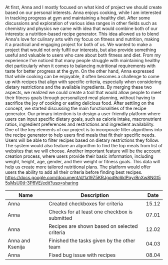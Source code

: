 At first, Anna and I mostly focused on what kind of project we should create based on our personal interests. Anna enjoys cooking, while I am interested in tracking progress at gym and maintaining a healthy diet. After some discussions and exploration of various idea ranges in other fields such as chemistry and physics we came with idea that would combine both of our interests: a nutrition-based recipe generator. This idea allowed us to blend Anna's love for culinary arts with my focus on fitness and nutrition, making it a practical and engaging project for both of us.
We wanted to make a project that would not only fulfil our interests, but also provide something useful and valuable to users who care about both fitness and diet. From my experience I’ve noticed that many people struggle with maintaining healthy diet particularly when it comes to balancing nutritional requirements with taste for better progress at the gym. On the other hand, Anna expressed that while cooking can be enjoyable, it often becomes a challenge to come up with recipes that align with specific criteria, especially when considering dietary restrictions and the available ingredients. By merging these two aspects, we realized we could create a tool that would allow people to meet their fitness goals through personalized meal planning, without having to sacrifice the joy of cooking or eating delicious food. 
After settling on the concept, we started discussing the main functionalities of the recipe generator. Our primary intention is to design a user-friendly platform where users can input specific dietary goals, such as calorie intake, macronutrient ratios, ingredient preferences and restrictions and ingredient availability. One of the key elements of our project is to incorporate filter algorithms into the recipe generator to help users find meals that fit their specific needs. Users will be able to filter recipes based on dietary restrictions they follow. The system would also feature an algorithm to find the top meals from list of websites that we will choose.
Another important feature will be the account creation process, where users provide their basic information, including weight, height, age, gender, and their weight or fitness goals. This data will help us create more tailored nutritional plans. The platform would offer users the ability to add all their criteria before finding best recipes.
https://docs.google.com/document/d/1a19Z5KRJgod9c6kIPqyrBnXw8NGt55sMsU0tI-3P6VE/edit?usp=sharing


| Name | Description | Date |
|------|---------------|------|
| Anna | Created checkboxes for criteria| 15.12 |
| Anna | Checks for at least one checkbox is submitted | 07.01 |
| Anna | Recipes are shown based on selected criteria | 12.02 |
| Anna and Ksenija | Finished the tasks given by the other team | 04.03 |
| Anna | Fixed bug issue with recipes | 08.04 |
